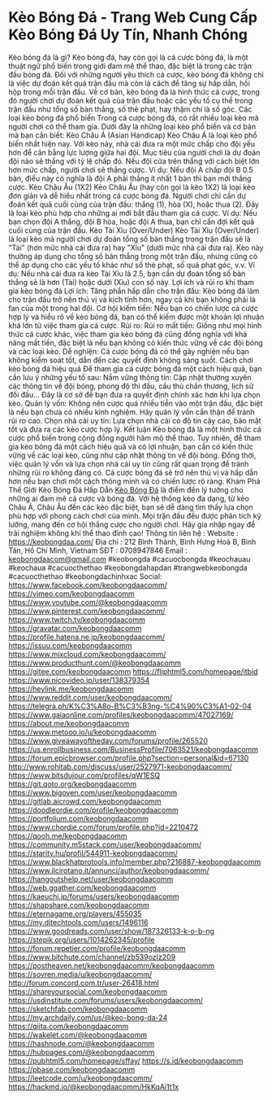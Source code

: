 # Kèo Bóng Đá - Trang Web Cung Cấp Kèo Bóng Đá Uy Tín, Nhanh Chóng
Kèo bóng đá là gì?
Kèo bóng đá, hay còn gọi là cá cược bóng đá, là một thuật ngữ phổ biến trong giới đam mê thể thao, đặc biệt là trong các trận đấu bóng đá. Đối với những người yêu thích cá cược, kèo bóng đá không chỉ là việc dự đoán kết quả trận đấu mà còn là cách để tăng sự hấp dẫn, hồi hộp trong mỗi trận đấu.
Về cơ bản, kèo bóng đá là hình thức cá cược, trong đó người chơi dự đoán kết quả của trận đấu hoặc các yếu tố cụ thể trong trận đấu như tổng số bàn thắng, số thẻ phạt, hay thậm chí là số góc.
Các loại kèo bóng đá phổ biến
Trong cá cược bóng đá, có rất nhiều loại kèo mà người chơi có thể tham gia. Dưới đây là những loại kèo phổ biến và cơ bản mà bạn cần biết:
Kèo Châu Á (Asian Handicap)
Kèo Châu Á là loại kèo phổ biến nhất hiện nay. Với kèo này, nhà cái đưa ra một mức chấp cho đội yếu hơn để cân bằng lực lượng giữa hai đội. Mục tiêu của người chơi là dự đoán đội nào sẽ thắng với tỷ lệ chấp đó. Nếu đội cửa trên thắng với cách biệt lớn hơn mức chấp, người chơi sẽ thắng cược.
Ví dụ: Nếu đội A chấp đội B 0.5 bàn, điều này có nghĩa là đội A phải thắng ít nhất 1 bàn thì bạn mới thắng cược.
Kèo Châu Âu (1X2)
Kèo Châu Âu (hay còn gọi là kèo 1X2) là loại kèo đơn giản và dễ hiểu nhất trong cá cược bóng đá. Người chơi chỉ cần dự đoán kết quả cuối cùng của trận đấu: thắng (1), hòa (X), hoặc thua (2). Đây là loại kèo phù hợp cho những ai mới bắt đầu tham gia cá cược.
Ví dụ: Nếu bạn chọn đội A thắng, đội B hòa, hoặc đội A thua, bạn chỉ cần đợi kết quả cuối cùng của trận đấu.
Kèo Tài Xỉu (Over/Under)
Kèo Tài Xỉu (Over/Under) là loại kèo mà người chơi dự đoán tổng số bàn thắng trong trận đấu sẽ là "Tài" (hơn mức nhà cái đưa ra) hay "Xỉu" (dưới mức nhà cái đưa ra). Kèo này thường áp dụng cho tổng số bàn thắng trong một trận đấu, nhưng cũng có thể áp dụng cho các yếu tố khác như số thẻ phạt, số quả phạt góc, v.v.
Ví dụ: Nếu nhà cái đưa ra kèo Tài Xỉu là 2.5, bạn cần dự đoán tổng số bàn thắng sẽ là hơn (Tài) hoặc dưới (Xỉu) con số này.
Lợi ích và rủi ro khi tham gia kèo bóng đá
Lợi ích:
Tăng phần hấp dẫn cho trận đấu: Kèo bóng đá làm cho trận đấu trở nên thú vị và kịch tính hơn, ngay cả khi bạn không phải là fan của một trong hai đội.
Cơ hội kiếm tiền: Nếu bạn có chiến lược cá cược hợp lý và hiểu rõ về kèo bóng đá, bạn có thể kiếm được một khoản lợi nhuận khá lớn từ việc tham gia cá cược.
Rủi ro:
Rủi ro mất tiền: Giống như mọi hình thức cá cược khác, việc tham gia kèo bóng đá cũng đồng nghĩa với khả năng mất tiền, đặc biệt là nếu bạn không có kiến thức vững về các đội bóng và các loại kèo.
Dễ nghiện: Cá cược bóng đá có thể gây nghiện nếu bạn không kiểm soát tốt, dẫn đến các quyết định không sáng suốt.
Cách chơi kèo bóng đá hiệu quả
Để tham gia cá cược bóng đá một cách hiệu quả, bạn cần lưu ý những yếu tố sau:
Nắm vững thông tin: Cập nhật thường xuyên các thông tin về đội bóng, phong độ thi đấu, cầu thủ chấn thương, lịch sử đối đầu… Đây là cơ sở để bạn đưa ra quyết định chính xác hơn khi lựa chọn kèo.
Quản lý vốn: Không nên cược quá nhiều tiền vào một trận đấu, đặc biệt là nếu bạn chưa có nhiều kinh nghiệm. Hãy quản lý vốn cẩn thận để tránh rủi ro cao.
Chọn nhà cái uy tín: Lựa chọn nhà cái có độ tin cậy cao, bảo mật tốt và đưa ra các kèo cược hợp lý.
Kết luận
Kèo bóng đá là một hình thức cá cược phổ biến trong cộng đồng người hâm mộ thể thao. Tuy nhiên, để tham gia kèo bóng đá một cách hiệu quả và có lợi nhuận, bạn cần có kiến thức vững về các loại kèo, cũng như cập nhật thông tin về đội bóng. Đồng thời, việc quản lý vốn và lựa chọn nhà cái uy tín cũng rất quan trọng để tránh những rủi ro không đáng có.
Cá cược bóng đá sẽ trở nên thú vị và hấp dẫn hơn nếu bạn chơi một cách thông minh và có chiến lược rõ ràng.
Khám Phá Thế Giới Kèo Bóng Đá Hấp Dẫn
[Kèo Bóng Đá](https://keobongdaa.com/) là điểm đến lý tưởng cho những ai đam mê cá cược và bóng đá. Với hệ thống kèo đa dạng, từ kèo Châu Á, Châu Âu đến các kèo đặc biệt, bạn sẽ dễ dàng tìm thấy lựa chọn phù hợp với phong cách chơi của mình. Mọi trận đấu đều được phân tích kỹ lưỡng, mang đến cơ hội thắng cược cho người chơi. Hãy gia nhập ngay để trải nghiệm không khí thể thao đỉnh cao!
Thông tin liên hệ :
Website : https://keobongdaa.com/
Địa chỉ : 212 Bình Thành, Bình Hưng Hoà B, Bình Tân, Hồ Chí Minh, Vietnam
SĐT : 0708947846
Email : keobongdaacom@gmail.com
#keobongda #cacuocbongda #keochauau #keochaua #cacuocthethao #keobongdahapdan #trangwebkeobongda #cacuocthethao #keobongdachinhxac
Social:
https://www.facebook.com/keobongdaacomm/
https://vimeo.com/keobongdaacomm
https://www.youtube.com/@keobongdaacomm
https://www.pinterest.com/keobongdaacomm/
https://www.twitch.tv/keobongdaacomm
https://gravatar.com/keobongdaacomm
https://profile.hatena.ne.jp/keobongdaacomm/
https://issuu.com/keobongdaacomm
https://www.mixcloud.com/keobongdaacomm/
https://www.producthunt.com/@keobongdaacomm
https://gitee.com/keobongdaacomm
https://fliphtml5.com/homepage/itbid
https://www.nicovideo.jp/user/138379354
https://heylink.me/keobongdaacomm
https://www.reddit.com/user/keobongdaacomm/
https://telegra.ph/K%C3%A8o-B%C3%B3ng-%C4%90%C3%A1-02-04
https://www.gaiaonline.com/profiles/keobongdaacomm/47027169/
https://about.me/keobongdaacomm
https://www.metooo.io/u/keobongdaacomm
https://www.giveawayoftheday.com/forums/profile/265520
https://us.enrollbusiness.com/BusinessProfile/7063521/keobongdaacomm
https://forum.epicbrowser.com/profile.php?section=personal&id=67130
http://www.rohitab.com/discuss/user/2527971-keobongdaacomm/
https://www.bitsdujour.com/profiles/qW1ESQ
https://git.qoto.org/keobongdaacomm
https://www.bigoven.com/user/keobongdaacomm
https://gitlab.aicrowd.com/keobongdaacomm
https://doodleordie.com/profile/keobongdaacomm
https://portfolium.com/keobongdaacomm
https://www.chordie.com/forum/profile.php?id=2210472
https://qooh.me/keobongdaacomm
https://community.m5stack.com/user/keobongdaacomm/
https://starity.hu/profil/544911-keobongdaacomm/
https://www.blackhatprotools.info/member.php?216887-keobongdaacomm
https://www.ilcirotano.it/annunci/author/keobongdaacomm/
https://hangoutshelp.net/user/keobongdaacomm
https://web.ggather.com/keobongdaacomm
https://kaeuchi.jp/forums/users/keobongdaacomm
https://shapshare.com/keobongdaacomm
https://eternagame.org/players/455035
https://my.djtechtools.com/users/1496116
https://www.goodreads.com/user/show/187326133-k-o-b-ng
https://stepik.org/users/1014262345/profile
https://forum.repetier.com/profile/keobongdaacomm
https://www.bitchute.com/channel/zb539ozIz209
https://postheaven.net/keobongdaacomm/keobongdaacomm
https://sovren.media/u/keobongdaacomm/
http://forum.concord.com.tr/user-26418.html
https://shareyoursocial.com/keobongdaacomm
https://usdinstitute.com/forums/users/keobongdaacomm/
https://sketchfab.com/keobongdaacomm
https://my.archdaily.com/us/@keo-bong-da-24
https://qiita.com/keobongdaacomm
https://wakelet.com/@keobongdaacomm
https://hashnode.com/@keobongdaacomm
https://hubpages.com/@keobongdaacomm
https://pubhtml5.com/homepage/sffay/
https://s.id/keobongdaacomm
https://pbase.com/keobongdaacomm
https://leetcode.com/u/keobongdaacomm/
https://hackmd.io/@keobongdaacomm/HkKqAi1t1x